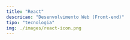 ```yaml
---
title: "React"
descricao: "Desenvolvimento Web (Front-end)"
tipo: "tecnologia"
img: ./images/react-icon.png
---
```

